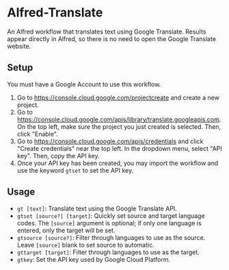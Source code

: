 # Alfred-Translate

An Alfred workflow that translates text using Google Translate. Results appear directly in Alfred, so there is no need to open the Google Translate website.

## Setup

You must have a Google Account to use this workflow.

1. Go to https://console.cloud.google.com/projectcreate and create a new project.
2. Go to https://console.cloud.google.com/apis/library/translate.googleapis.com. On the top left, make sure the project you just created is selected. Then, click "Enable".
3. Go to https://console.cloud.google.com/apis/credentials and click "Create credentials" near the top left. In the dropdown menu, select "API key". Then, copy the API key.
4. Once your API key has been created, you may import the workflow and use the keyword `gtset` to set the API key.

## Usage

- `gt [text]`: Translate text using the Google Translate API.
- `gtset [source?] [target]`: Quickly set source and target language codes. The `[source]` argument is optional; if only one language is entered, only the target will be set.
- `gtsource [source?]`: Filter through languages to use as the source. Leave `[source]` blank to set source to automatic.
- `gttarget [target]`: Filter through languages to use as the target.
- `gtkey`: Set the API key used by Google Cloud Platform.